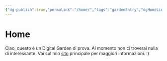 ```yaml
---
{"dg-publish":true,"permalink":"/home/","tags":"gardenEntry","dgHomeLink":true,"dgPassFrontmatter":false}
---
```


# Home
Ciao, questo è un Digital Garden di prova. Al momento non ci troverai nulla di interessante. Vai sul mio [sito](https://trizza.ml/) principale per maggiori informazioni. :)